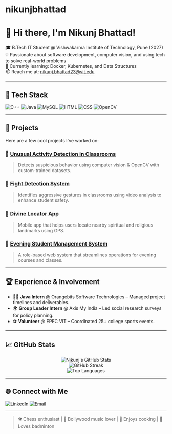 # nikunjbhattad
# 👋 Hi there, I'm Nikunj Bhattad!

🎓 B.Tech IT Student @ Vishwakarma Institute of Technology, Pune (2027)  
💡 Passionate about software development, computer vision, and using tech to solve real-world problems  
🌱 Currently learning: Docker, Kubernetes, and Data Structures  
📫 Reach me at: [nikunj.bhattad23@vit.edu](mailto:nikunj.bhattad23@vit.edu)

---

## 🔧 Tech Stack
![C++](https://img.shields.io/badge/C++-00599C?style=flat&logo=c%2B%2B&logoColor=white)
![Java](https://img.shields.io/badge/Java-007396?style=flat&logo=java&logoColor=white)
![MySQL](https://img.shields.io/badge/MySQL-4479A1?style=flat&logo=mysql&logoColor=white)
![HTML](https://img.shields.io/badge/HTML5-e34c26?style=flat&logo=html5&logoColor=white)
![CSS](https://img.shields.io/badge/CSS3-1572b6?style=flat&logo=css3&logoColor=white)
![OpenCV](https://img.shields.io/badge/OpenCV-27338e?style=flat&logo=opencv&logoColor=white)

---

## 🧠 Projects
Here are a few cool projects I've worked on:

### 📌 [Unusual Activity Detection in Classrooms](#)
> Detects suspicious behavior using computer vision & OpenCV with custom-trained datasets.

### 📌 [Fight Detection System](#)
> Identifies aggressive gestures in classrooms using video analysis to enhance student safety.

### 📌 [Divine Locator App](#)
> Mobile app that helps users locate nearby spiritual and religious landmarks using GPS.

### 📌 [Evening Student Management System](#)
> A role-based web system that streamlines operations for evening courses and classes.

---

## 🏆 Experience & Involvement
- 👨‍💻 **Java Intern** @ Orangebits Software Technologies – Managed project timelines and deliverables.
- 🌍 **Group Leader Intern** @ Axis My India – Led social research surveys for policy planning.
- ⚽ **Volunteer** @ EPEC VIT – Coordinated 25+ college sports events.

---

## 📈 GitHub Stats

<div align="center">
  <img src="https://github-readme-stats.vercel.app/api?username=Neekunj-del&show_icons=true&theme=radical" alt="Nikunj's GitHub Stats" />
  <br/>
  <img src="https://github-readme-streak-stats.herokuapp.com/?user=Neekunj-del&theme=radical" alt="GitHub Streak" />
  <br/>
  <img src="https://github-readme-stats.vercel.app/api/top-langs/?username=Neekunj-del&layout=compact&theme=radical" alt="Top Languages" />
</div>

---

## 🌐 Connect with Me
[![LinkedIn](https://img.shields.io/badge/LinkedIn-blue?logo=linkedin&logoColor=white)](https://www.linkedin.com/in/nikunjbhattad)
[![Email](https://img.shields.io/badge/Email-red?logo=gmail&logoColor=white)](mailto:nikunj.bhattad23@vit.edu)

---

> ⚽ Chess enthusiast | 🎵 Bollywood music lover | 🍳 Enjoys cooking | 🏸 Loves badminton
